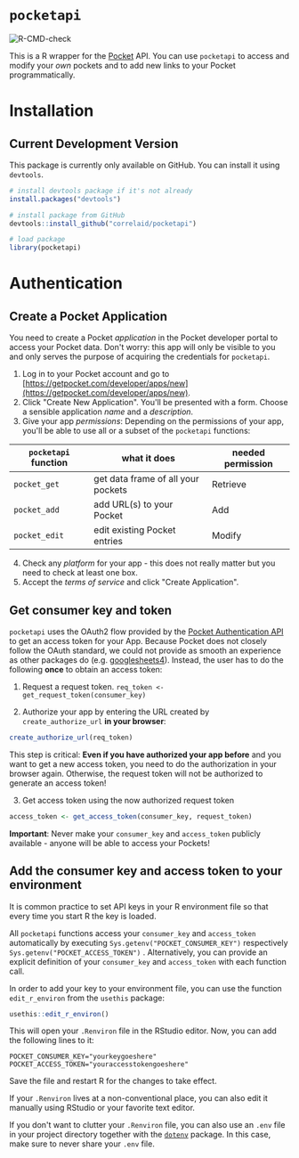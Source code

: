 `pocketapi`
================

![R-CMD-check](https://github.com/CorrelAid/pocketapi/workflows/R-CMD-check/badge.svg?branch=master)

This is a R wrapper for the [Pocket](https://getpocket.com) API. You can use `pocketapi` to access and modify your *own* pockets and to add new links to your Pocket programmatically. 

# Installation

## Current Development Version

This package is currently only available on GitHub. You can install it using `devtools`. 

```r
# install devtools package if it's not already
install.packages("devtools")

# install package from GitHub
devtools::install_github("correlaid/pocketapi")

# load package
library(pocketapi)
```


# Authentication

## Create a Pocket Application
You need to create a Pocket *application* in the Pocket developer portal to access your Pocket data. Don't worry: this app will only be visible to you and only serves the purpose of acquiring the credentials for `pocketapi`. 

1. Log in to your Pocket account and go to [https://getpocket.com/developer/apps/new](https://getpocket.com/developer/apps/new).
2. Click "Create New Application". You'll be presented with a form. Choose a sensible application *name* and a *description*.
3. Give your app *permissions*: Depending on the permissions of your app, you'll be able to use all or a subset of the `pocketapi` functions:

| `pocketapi` function | what it does                       | needed permission |
| -------------------- | ---------------------------------- | ----------------- |
| `pocket_get`         | get data frame of all your pockets | Retrieve          |
| `pocket_add`         | add URL(s) to your Pocket          | Add               |
| `pocket_edit`        | edit existing Pocket entries       | Modify            |

4. Check any *platform* for your app - this does not really matter but you need to check at least one box. 
5. Accept the *terms of service* and click "Create Application".



## Get consumer key and token
`pocketapi` uses the OAuth2 flow provided by the [Pocket Authentication API](https://getpocket.com/developer/docs/authentication) to get an access token for your App. Because Pocket does not closely follow the OAuth standard, we could not provide as smooth an experience as other packages do (e.g. [googlesheets4](https://github.com/tidyverse/googlesheets4)). Instead, the user has to do the following **once** to obtain an access token:

1. Request a request token.
`req_token <- get_request_token(consumer_key)`

2. Authorize your app by entering the URL created by `create_authorize_url` **in your browser**:

```r
create_authorize_url(req_token)
``` 

This step is critical: **Even if you have authorized your app before** and you want to get a new access token, you need to do the authorization in your browser again. Otherwise, the request token will not be authorized to generate an access token!

3. Get access token using the now authorized request token

```r
access_token <- get_access_token(consumer_key, request_token)
```

**Important**: Never make your `consumer_key` and `access_token` publicly available - anyone will be able to access your Pockets! 


## Add the consumer key and access token to your environment
It is common practice to set API keys in your R environment file so that every time you start R the key is loaded.

 All `pocketapi` functions access your `consumer_key` and `access_token` automatically by executing `Sys.getenv("POCKET_CONSUMER_KEY")` respectively `Sys.getenv("POCKET_ACCESS_TOKEN")` . Alternatively, you can provide an explicit definition of your `consumer_key` and `access_token` with each function call.

In order to add your key to your environment file, you can use the function `edit_r_environ` from the `usethis` package:

```r 
usethis::edit_r_environ()
```

This will open your `.Renviron` file in the RStudio editor. Now, you can add the following lines to it:

```
POCKET_CONSUMER_KEY="yourkeygoeshere"
POCKET_ACCESS_TOKEN="youraccesstokengoeshere"
```

Save the file and restart R for the changes to take effect.

If your `.Renviron` lives at a non-conventional place, you can also edit it manually using RStudio or your favorite text editor. 

If you don't want to clutter your `.Renviron` file, you can also use an `.env` file in your project directory together with the [`dotenv`](https://github.com/gaborcsardi/dotenv) package. In this case, make sure to never share your `.env` file. 
